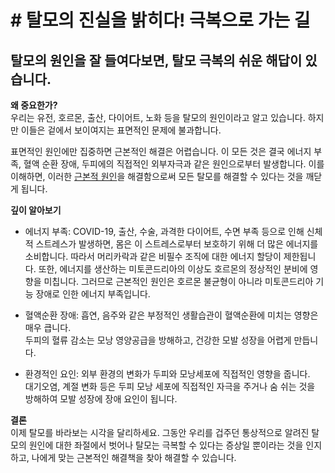 
# ﻿# 탈모의 진실을 밝히다! 극복으로 가는 길
## 탈모의 원인을 잘 들여다보면, 탈모 극복의 쉬운 해답이 있습니다.

  
**왜 중요한가?**  
우리는 유전, 호르몬, 출산, 다이어트, 노화 등을 탈모의 원인이라고 알고 있습니다. 하지만 이들은 겉에서 보이여지는 표면적인 문제에 불과합니다.  
  
표면적인 원인에만 집중하면 근본적인 해결은 어렵습니다. 이 모든 것은 결국 에너지 부족, 혈액 순환 장애, 두피에의 직접적인 외부자극과 같은 원인으로부터 발생합니다. 이를 이해하면, 이러한 [근본적 원인](https://frontier-three.vercel.app/kr/m04/m0402)을 해결함으로써 모든 탈모를 해결할 수 있다는 것을 깨닫게 됩니다.  
  
**깊이 알아보기**  

 - 에너지 부족:  COVID-19, 출산, 수술, 과격한 다이어트, 수면 부족 등으로 인해 신체적 스트레스가 발생하면, 몸은 이 스트레스로부터 보호하기 위해 더 많은 에너지를 소비합니다. 따라서 머리카락과 같은 비필수 조직에 대한 에너지 할당이 제한됩니다. 또한, 에너지를 생산하는 미토콘드리아의 이상도 호르몬의 정상적인 분비에 영향을 미칩니다. 그러므로 근본적인 원인은 호르몬 불균형이 아니라 미토콘드리아 기능 장애로 인한 에너지 부족입니다.  
  
 - 혈액순환 장애:  흡연, 음주와 같은 부정적인 생활습관이 혈액순환에 미치는 영향은 매우 큽니다.  
두피의 혈류 감소는 모낭 영양공급을 방해하고, 건강한 모발 성장을 어렵게 만듭니다.  
  
 - 환경적인 요인:  외부 환경의 변화가 두피와 모낭세포에 직접적인 영향을 줍니다.  
대기오염, 계절 변화 등은 두피 모낭 세포에 직접적인 자극을 주거나 숨 쉬는 것을 방해하여 모발 성장에 장애 요인이 됩니다.  
  
**결론**  
이제 탈모를 바라보는 시각을 달리하세요. 그동안 우리를 겁주던 통상적으로 알려진 탈모의 원인에 대한 좌절에서 벗어나 탈모는 극복할 수 있다는 증상일 뿐이라는 것을 인지하고, 나에게 맞는 근본적인 해결책을 찾아 해결할 수 있습니다.
<!--stackedit_data:
eyJoaXN0b3J5IjpbNzUwNjk5OTMzLDU3NzA3NDY1NywtODY0OT
E5NTkwLDEzNDcwODczOTldfQ==
-->